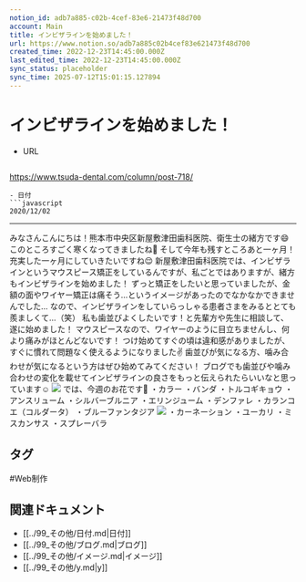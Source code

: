 ```yaml
---
notion_id: adb7a885-c02b-4cef-83e6-21473f48d700
account: Main
title: インビザラインを始めました！
url: https://www.notion.so/adb7a885c02b4cef83e621473f48d700
created_time: 2022-12-23T14:45:00.000Z
last_edited_time: 2022-12-23T14:45:00.000Z
sync_status: placeholder
sync_time: 2025-07-12T15:01:15.127894
---
```

# インビザラインを始めました！

- URL
  ```javascript
https://www.tsuda-dental.com/column/post-718/
  ```
- 日付
  ```javascript
2020/12/02
  ```
---
みなさんこんにちは！熊本市中央区新屋敷津田歯科医院、衛生士の緒方です😄
このところすごく寒くなってきましたね🍃
そして今年も残すところあと一ヶ月！充実した一ヶ月にしていきたいですね😌
新屋敷津田歯科医院では、インビザラインというマウスピース矯正をしているんですが、私ごとではありますが、緒方もインビザラインを始めました！
ずっと矯正をしたいと思っていましたが、金額の面やワイヤー矯正は痛そう…というイメージがあったのでなかなかできませんでした…
なので、インビザラインをしていらっしゃる患者さまをみるととても羨ましくて…（笑）
私も歯並びよくしたいです！と先輩方や先生に相談して、遂に始めました！
マウスピースなので、ワイヤーのように目立ちませんし、何より痛みがほとんどないです！
つけ始めてすぐの頃は違和感がありましたが、すぐに慣れて問題なく使えるようになりました✌️
歯並びが気になる方、噛み合わせが気になるという方はぜひ始めてみてください！
ブログでも歯並びや噛み合わせの変化を載せてインビザラインの良さをもっと伝えられたらいいなと思っています☺️
![](https://www.tsuda-dental.com/column/_data/contribute/images/718_1_18.jpeg)
では、今週のお花です💐
・カラー
・バンダ
・トルコギキョウ
・アンスリューム
・シルバーブルニア
・エリンジューム
・デンファレ
・カランコエ（コルダータ）
・ブルーファンタジア
![](https://www.tsuda-dental.com/column/_data/contribute/images/718_1_19.jpeg)
・カーネーション
・ユーカリ
・ミスカンサス
・スプレーバラ

## タグ

#Web制作 

## 関連ドキュメント

- [[../99_その他/日付.md|日付]]
- [[../99_その他/ブログ.md|ブログ]]
- [[../99_その他/イメージ.md|イメージ]]
- [[../99_その他/y.md|y]]
